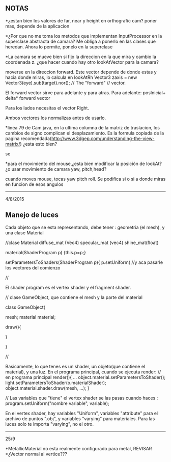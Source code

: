 NOTAS
------
*¿estan bien los valores de far, near y height en orthografic cam?
poner mas, depende de la aplicacion

*¿Por que no me toma los metodos que implementan InputProcessor en la superclase abstracta de camara? 
Me obliga a ponerlo en las clases que heredan.
Ahora lo permite, ponelo en la superclase

*La camara se mueve bien si fijo la direccion en la que mira y cambio la coordenada z. ¿que hacer cuando hay
 otro lookAtVector 
para la camara?

moverse en la direccion forward. Este vector depende de donde estas y hacia donde miras, lo calcula en  lookAtRh
Vector3 zaxis = new Vector3(eye).sub(target).nor(); // The "forward"
															// vector.
															
El forward vector sirve para adelante y para atras.
Para adelante: posInicial+ delta* forward vector

Para los lados necesitas el vector Right.


Ambos vectores los normalizas antes de usarlo.

															
															

*linea 79 de Cam.java, en la ultima columna de la matriz de traslacion, los cambios de signo complican el desplazamiento.
Es la formula copiada de la pagina recomendada(http://www.3dgep.com/understanding-the-view-matrix/) 
¿esta esto bien?

 se
 
*para el movimiento del mouse,¿esta bien modificar la posición de lookAt? ¿o usar movimiento de camara yaw, pitch,head?

cuando moves mouse, tocas yaw pitch roll. Se podifica si o si a donde miras en funcion de esos angulos




__________________________________
4/8/2015

Manejo de luces
--------------



Cada objeto que se esta representando, debe tener : geometria (el mesh), y una clase Material


//clase Material
diffuse_mat (Vec4)
specular_mat (vec4)
shine_mat(float)

material(ShaderProgram p)
	{this.p=p;}
	
	
setParametersToShaders(ShaderProgram p){
p.setUniform( //y aca pasarle los vectores del comienzo

//


El shader program es el vertex shader y el fragment shader.

// clase GameObject, que contiene el mesh y la parte del material

class GameObject{

mesh;
material material;
 	


draw(){



}

}


//


Basicamente, lo que tenes es un shader, un objeto(que contiene el material), y una luz.
En el programa principal, cuando se ejecuta render:
// en programa principal
		render(){
		...
		object.material.setParametersToShader();
		light.setParametersToShader(o.materialShader);
		object.material.shader.draw(mesh, ...);
		}
		
		


//
Las variables que "tiene" el vertex shader se las pasas cuando haces : program.setUniform("nombre variable", variable);

En el vertex shader, hay variables "Uniform", variables "attribute" para el archivo de puntos ".obj", y variables "varying" para materiales.
Para las luces solo te importa "varying", no el otro.
 
 --------------------
 25/9
 
 *MetallicMaterial no esta realmente configurado para metal, REVISAR
 *¿Vector normal al vertice???
 
 
 


